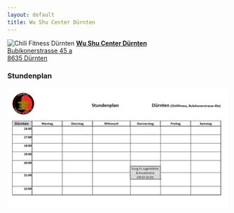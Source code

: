 ```yaml
---
layout: default
title: Wu Shu Center Dürnten
---
```


<img class="ifloat-right" src="/images/raum_duernten.jpg" alt="Chili Fitness Dürnten" width="200px">
<a href="https://search.ch/map/D%C3%BCrnten,Bubikonerstr.45a" target="_blank">
<strong>Wu Shu Center Dürnten</strong><br>
Bubikonerstrasse 45 a<br>
8635 Dürnten
</a>

### Stundenplan

<img src="/images/stundenplaene/stundenplan-duernten.png" alt="Stundenplan Dürnten">